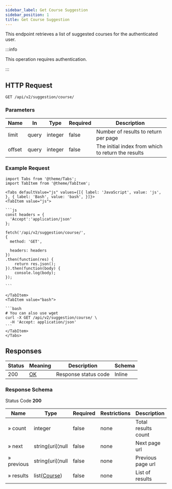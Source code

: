 ```yaml
---
sidebar_label: Get Course Suggestion
sidebar_position: 1
title: Get Course Suggestion
---
```


This endpoint retrieves a list of suggested courses for the authenticated user.

:::info

This operation requires authentication.

:::

## HTTP Request

`GET /api/v2/suggestion/course/`

### Parameters

| Name   | In    | Type    | Required | Description                                        |
|--------|-------|---------|----------|----------------------------------------------------|
| limit  | query | integer | false    | Number of results to return per page               |
| offset | query | integer | false    | The initial index from which to return the results |

### Example Request

````mdx-code-block
import Tabs from '@theme/Tabs';
import TabItem from '@theme/TabItem';

<Tabs defaultValue="js" values={[{ label: 'JavaScript', value: 'js', }, { label: 'Bash', value: 'bash', }]}>
<TabItem value="js">

```js
const headers = {
  'Accept':'application/json'
};

fetch('/api/v2/suggestion/course/',
{
  method: 'GET',

  headers: headers
})
.then(function(res) {
    return res.json();
}).then(function(body) {
    console.log(body);
});

```

</TabItem>
<TabItem value="bash">

```bash
# You can also use wget
curl -X GET /api/v2/suggestion/course/ \
  -H 'Accept: application/json'
```
</TabItem>
</Tabs>
````

## Responses

| Status | Meaning                                                 | Description          | Schema |
|--------|---------------------------------------------------------|----------------------|--------|
| 200    | [OK](https://tools.ietf.org/html/rfc7231#section-6.3.1) | Response status code | Inline |

### Response Schema

Status Code **200**

| Name       | Type                                                 | Required | Restrictions | Description         |
|------------|------------------------------------------------------|----------|--------------|---------------------|
| » count    | integer                                              | false    | none         | Total results count |
| » next     | string(uri)¦null                                     | false    | none         | Next page url       |
| » previous | string(uri)¦null                                     | false    | none         | Previous page url   |
| » results  | list([Course](/docs/apireference/v2/schemas/course)) | false    | none         | List of results     |
